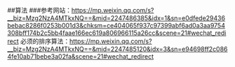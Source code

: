 ##算法
###参考网站：https://mp.weixin.qq.com/s?__biz=Mzg2NzA4MTkxNQ==&mid=2247486385&idx=1&sn=e0dfede29436bebac8286f0253b001d3&chksm=ce404065f937c97399abf6ad0a3aa9754308bff174b2c5bb4faae166ec619a806966115a26cc&scene=21#wechat_redirect
   必须的排序算法：https://mp.weixin.qq.com/s?__biz=Mzg2NzA4MTkxNQ==&mid=2247485120&idx=3&sn=e94698ff2c0864fe10ab71bebe3a02fa&scene=21#wechat_redirect
